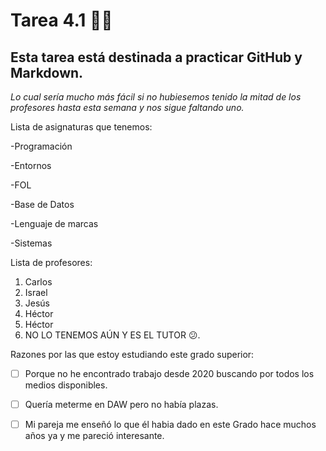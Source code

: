 # Tarea 4.1 👋😄
## Esta tarea está destinada a practicar GitHub y Markdown.

_Lo cual sería mucho más fácil si no hubiesemos tenido la mitad de los profesores hasta esta semana y nos sigue faltando uno._

Lista de asignaturas que tenemos:

-Programación

-Entornos

-FOL

-Base de Datos

-Lenguaje de marcas

-Sistemas

Lista de profesores:
1. Carlos
2. Israel
3. Jesús
4. Héctor
5. Héctor
6. NO LO TENEMOS AÚN Y ES EL TUTOR 😕.

Razones por las que estoy estudiando este grado superior:

- [ ] Porque no he encontrado trabajo desde 2020 buscando por todos los medios disponibles.

- [ ] Quería meterme en DAW pero no había plazas.

- [ ] Mi pareja me enseñó lo que él habia dado en este Grado hace muchos años ya y me pareció interesante.


